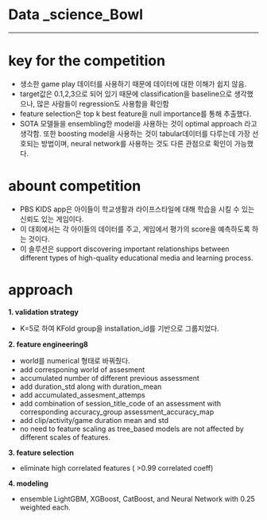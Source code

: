 # Data _science_Bowl 

-----------------------------------------------------------------------------------------

# key for the competition 
- 생소한 game play 데이터를 사용하기 때문에 데이터에 대한 이해가
쉽지 않음.
- target값은 0.1,2,3으로 되어 있기 때문에 classification을 baseline으로 
생각했으나, 많은 사람들이 regression도 사용함을 확인함 
-  feature selection은 top k best feature을 null importance를 통해 
추출했다. 
- SOTA 모델들을 ensembling한 model을 사용하는 것이 optimal approach
라고 생각함. 또한 boosting model을 사용하는 것이 tabular데이터를 다루는데
가장 선호되는 방법이며, neural network를 사용하는 것도 다른 관점으로 확인이 
가능했다. 


# abount competition
- PBS KIDS app은 아이들이 학교생활과 라이프스타일에 대해 학습을 시킬 수 있는
신뢰도 있는 게임이다. 
- 이 대회에서는 각 아이들의 데이터를 주고, 게임에서 평가의 score을 예측하도록 하는 것이다. 
- 이 솔루션은 support discovering important relationships between different types of
high-quality educational media and learning process.

# approach
**1. validation strategy**
- K=5로 하여 KFold group을 installation_id를 기반으로 그룹지었다. 

**2. feature engineering8**
- world를 numerical 형태로 바꿔줬다. 
- add corresponing world of assesment 
- accumulated number of different previous assessment
- add duration_std along with duration_mean
- add accumulated_assesment_attemps
- add combination of session_title_code of an assessment with corresponding
accuracy_group assessment_accuracy_map
- add clip/activity/game duration mean and std
- no need to feature scaling as tree_based models are not affected by
different scales of features.

**3. feature selection**
- eliminate high correlated features ( >0.99 correlated coeff)

**4. modeling** 
- ensemble LightGBM, XGBoost, CatBoost, and Neural Network
with 0.25 weighted each.
